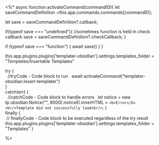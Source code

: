 <%*
async function activateCommand(commandID){
let saveCommandDefinition =this.app.commands.commands[commandID];

let save = saveCommandDefinition?.callback;

if(typeof save === "undefined"){
//sometimes function is held in check callback
save = saveCommandDefinition?.checkCallback;
}

if (typeof save === "function") {
await save()
}
}

this.app.plugins.plugins['templater-obsidian'].settings.templates_folder = "Templates/Insertable Templates"

try {  
  //tryCode - Code block to run
  await activateCommand("templater-obsidian:insert-templater")  
}  
catch(err) {  
  //catchCode - Code block to handle errors
  let notice = new tp.obsidian.Notice("", 8000).noticeEl.innerHTML = `<b>Error</b><br/>Template did not successfully load<br/>`;
}  
finally {  
 // finallyCode - Code block to be executed regardless of the try result  
this.app.plugins.plugins['templater-obsidian'].settings.templates_folder = "Templates"
}

%>